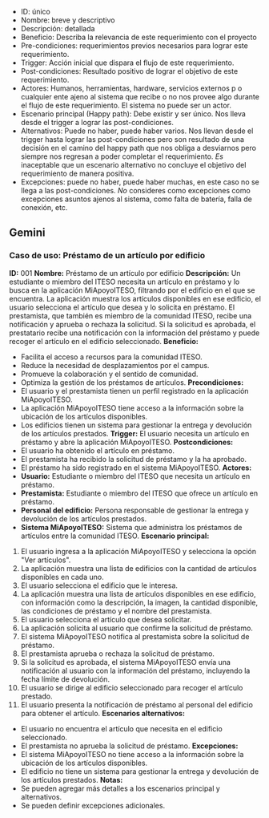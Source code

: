 - ID: único
- Nombre: breve y descriptivo
- Descripción: detallada
- Beneficio: Describa la relevancia de este requerimiento con el proyecto
- Pre-condiciones: requerimientos previos necesarios para lograr este requerimiento.
- Trigger: Acción inicial que dispara el flujo de este requerimiento.
- Post-condiciones: Resultado positivo de lograr el objetivo de este requerimiento.
- Actores: Humanos, herramientas, hardware, servicios externos p o cualquier ente ajeno al sistema que recibe o no nos provee algo durante el flujo de este requerimiento. El sistema no puede ser un actor.
- Escenario principal (Happy path): Debe existir y ser único. Nos lleva desde el trigger a lograr las post-condiciones.
- Alternativos: Puede no haber, puede haber varios. Nos llevan desde el trigger hasta lograr las post-condiciones pero son resultado de una decisión en el camino del happy path que nos obliga a desviarnos pero siempre nos regresan a poder completar el requerimiento. *Es* inaceptable que un escenario alternativo no concluye el objetivo del requerimiento de manera positiva.
- Excepciones: puede no haber, puede haber muchas, en este caso no se llega a las post-condiciones. *No* consideres como excepciones como excepciones asuntos ajenos al sistema, como falta de batería, falla de conexión, etc.
## Gemini
### Caso de uso: Préstamo de un artículo por edificio

**ID:** 001
**Nombre:** Préstamo de un artículo por edificio
**Descripción:**
Un estudiante o miembro del ITESO necesita un artículo en préstamo y lo busca en la aplicación MiApoyoITESO, filtrando por el edificio en el que se encuentra. La aplicación muestra los artículos disponibles en ese edificio, el usuario selecciona el artículo que desea y lo solicita en préstamo. El prestamista, que también es miembro de la comunidad ITESO, recibe una notificación y aprueba o rechaza la solicitud. Si la solicitud es aprobada, el prestatario recibe una notificación con la información del préstamo y puede recoger el artículo en el edificio seleccionado.
**Beneficio:**
- Facilita el acceso a recursos para la comunidad ITESO.
- Reduce la necesidad de desplazamientos por el campus.
- Promueve la colaboración y el sentido de comunidad.
- Optimiza la gestión de los préstamos de artículos.
**Precondiciones:**
- El usuario y el prestamista tienen un perfil registrado en la aplicación MiApoyoITESO.
- La aplicación MiApoyoITESO tiene acceso a la información sobre la ubicación de los artículos disponibles.
- Los edificios tienen un sistema para gestionar la entrega y devolución de los artículos prestados.
**Trigger:**
El usuario necesita un artículo en préstamo y abre la aplicación MiApoyoITESO.
**Postcondiciones:**
- El usuario ha obtenido el artículo en préstamo.
- El prestamista ha recibido la solicitud de préstamo y la ha aprobado.
- El préstamo ha sido registrado en el sistema MiApoyoITESO.
**Actores:**
- **Usuario:** Estudiante o miembro del ITESO que necesita un artículo en préstamo.
- **Prestamista:** Estudiante o miembro del ITESO que ofrece un artículo en préstamo.
- **Personal del edificio:** Persona responsable de gestionar la entrega y devolución de los artículos prestados.
- **Sistema MiApoyoITESO:** Sistema que administra los préstamos de artículos entre la comunidad ITESO.
**Escenario principal:**
1. El usuario ingresa a la aplicación MiApoyoITESO y selecciona la opción "Ver artículos".
2. La aplicación muestra una lista de edificios con la cantidad de artículos disponibles en cada uno.
3. El usuario selecciona el edificio que le interesa.
4. La aplicación muestra una lista de artículos disponibles en ese edificio, con información como la descripción, la imagen, la cantidad disponible, las condiciones de préstamo y el nombre del prestamista.
5. El usuario selecciona el artículo que desea solicitar.
6. La aplicación solicita al usuario que confirme la solicitud de préstamo.
7. El sistema MiApoyoITESO notifica al prestamista sobre la solicitud de préstamo.
8. El prestamista aprueba o rechaza la solicitud de préstamo.
9. Si la solicitud es aprobada, el sistema MiApoyoITESO envía una notificación al usuario con la información del préstamo, incluyendo la fecha límite de devolución.
10. El usuario se dirige al edificio seleccionado para recoger el artículo prestado.
11. El usuario presenta la notificación de préstamo al personal del edificio para obtener el artículo.
**Escenarios alternativos:**
- El usuario no encuentra el artículo que necesita en el edificio seleccionado.
- El prestamista no aprueba la solicitud de préstamo.
**Excepciones:**
- El sistema MiApoyoITESO no tiene acceso a la información sobre la ubicación de los artículos disponibles.
- El edificio no tiene un sistema para gestionar la entrega y devolución de los artículos prestados.
**Notas:**
- Se pueden agregar más detalles a los escenarios principal y alternativos.
- Se pueden definir excepciones adicionales.